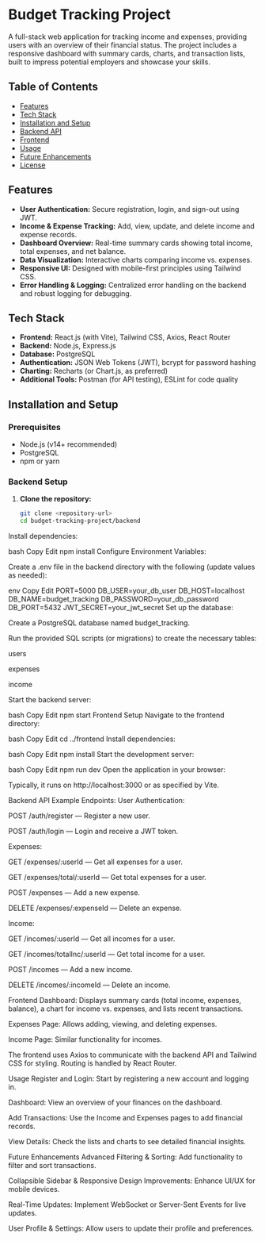 # Budget Tracking Project

A full-stack web application for tracking income and expenses, providing users with an overview of their financial status. The project includes a responsive dashboard with summary cards, charts, and transaction lists, built to impress potential employers and showcase your skills.

## Table of Contents

- [Features](#features)
- [Tech Stack](#tech-stack)
- [Installation and Setup](#installation-and-setup)
- [Backend API](#backend-api)
- [Frontend](#frontend)
- [Usage](#usage)
- [Future Enhancements](#future-enhancements)
- [License](#license)

## Features

- **User Authentication:** Secure registration, login, and sign-out using JWT.
- **Income & Expense Tracking:** Add, view, update, and delete income and expense records.
- **Dashboard Overview:** Real-time summary cards showing total income, total expenses, and net balance.
- **Data Visualization:** Interactive charts comparing income vs. expenses.
- **Responsive UI:** Designed with mobile-first principles using Tailwind CSS.
- **Error Handling & Logging:** Centralized error handling on the backend and robust logging for debugging.

## Tech Stack

- **Frontend:** React.js (with Vite), Tailwind CSS, Axios, React Router
- **Backend:** Node.js, Express.js
- **Database:** PostgreSQL
- **Authentication:** JSON Web Tokens (JWT), bcrypt for password hashing
- **Charting:** Recharts (or Chart.js, as preferred)
- **Additional Tools:** Postman (for API testing), ESLint for code quality

## Installation and Setup

### Prerequisites

- Node.js (v14+ recommended)
- PostgreSQL
- npm or yarn

### Backend Setup

1. **Clone the repository:**
   ```bash
   git clone <repository-url>
   cd budget-tracking-project/backend
Install dependencies:

bash
Copy
Edit
npm install
Configure Environment Variables:

Create a .env file in the backend directory with the following (update values as needed):

env
Copy
Edit
PORT=5000
DB_USER=your_db_user
DB_HOST=localhost
DB_NAME=budget_tracking
DB_PASSWORD=your_db_password
DB_PORT=5432
JWT_SECRET=your_jwt_secret
Set up the database:

Create a PostgreSQL database named budget_tracking.

Run the provided SQL scripts (or migrations) to create the necessary tables:

users

expenses

income

Start the backend server:

bash
Copy
Edit
npm start
Frontend Setup
Navigate to the frontend directory:

bash
Copy
Edit
cd ../frontend
Install dependencies:

bash
Copy
Edit
npm install
Start the development server:

bash
Copy
Edit
npm run dev
Open the application in your browser:

Typically, it runs on http://localhost:3000 or as specified by Vite.

Backend API
Example Endpoints:
User Authentication:

POST /auth/register — Register a new user.

POST /auth/login — Login and receive a JWT token.

Expenses:

GET /expenses/:userId — Get all expenses for a user.

GET /expenses/total/:userId — Get total expenses for a user.

POST /expenses — Add a new expense.

DELETE /expenses/:expenseId — Delete an expense.

Income:

GET /incomes/:userId — Get all incomes for a user.

GET /incomes/totalInc/:userId — Get total income for a user.

POST /incomes — Add a new income.

DELETE /incomes/:incomeId — Delete an income.

Frontend
Dashboard:
Displays summary cards (total income, expenses, balance), a chart for income vs. expenses, and lists recent transactions.

Expenses Page:
Allows adding, viewing, and deleting expenses.

Income Page:
Similar functionality for incomes.

The frontend uses Axios to communicate with the backend API and Tailwind CSS for styling. Routing is handled by React Router.

Usage
Register and Login:
Start by registering a new account and logging in.

Dashboard:
View an overview of your finances on the dashboard.

Add Transactions:
Use the Income and Expenses pages to add financial records.

View Details:
Check the lists and charts to see detailed financial insights.

Future Enhancements
Advanced Filtering & Sorting:
Add functionality to filter and sort transactions.

Collapsible Sidebar & Responsive Design Improvements:
Enhance UI/UX for mobile devices.

Real-Time Updates:
Implement WebSocket or Server-Sent Events for live updates.

User Profile & Settings:
Allow users to update their profile and preferences.








